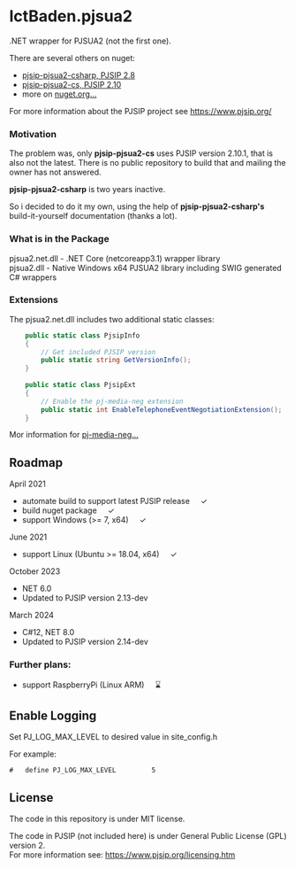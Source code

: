 # IctBaden.pjsua2
.NET wrapper for PJSUA2 (not the first one).

There are several others on nuget:

* [pjsip-pjsua2-csharp, PJSIP 2.8](https://www.nuget.org/packages/pjsip-pjsua2-csharp/)
* [pjsip-pjsua2-cs, PJSIP 2.10](https://www.nuget.org/packages/pjsip-pjsua2-cs/)
* more on [nuget.org...](https://www.nuget.org/packages?q=pjsip)

For more information about the PJSIP project see https://www.pjsip.org/

### Motivation
The problem was, only **pjsip-pjsua2-cs** uses PJSIP version 2.10.1, that is also not the latest. There is no public repository to build that and mailing the owner has not answered.

**pjsip-pjsua2-csharp** is two years inactive.

So i decided to do it my own, using the help of **pjsip-pjsua2-csharp's** build-it-yourself documentation (thanks a lot).

### What is in the Package

pjsua2.net.dll - .NET Core (netcoreapp3.1) wrapper library    
pjsua2.dll - Native Windows x64 PJSUA2 library including SWIG generated C# wrappers    

### Extensions
The pjsua2.net.dll includes two additional static classes:

``` c#
    public static class PjsipInfo
    {
        // Get included PJSIP version
        public static string GetVersionInfo();
    }
    
    public static class PjsipExt
    {
        // Enable the pj-media-neg extension
        public static int EnableTelephoneEventNegotiationExtension();
    }
```

Mor information for [pj-media-neg...](https://github.com/FrankPfattheicher/pj-media-neg)

## Roadmap

April 2021
* automate build to support latest PJSIP release &nbsp; &nbsp; ✓
* build nuget package &nbsp; &nbsp; ✓
* support Windows (>= 7, x64) &nbsp; &nbsp; ✓

June 2021
* support Linux (Ubuntu >= 18.04, x64) &nbsp; &nbsp; ✓

October 2023
* NET 6.0
* Updated to PJSIP version 2.13-dev

March 2024
* C#12, NET 8.0
* Updated to PJSIP version 2.14-dev

### Further plans:

* support RaspberryPi (Linux ARM) &nbsp; &nbsp; ⌛

## Enable Logging
Set PJ_LOG_MAX_LEVEL to desired value in site_config.h

For example:

    #   define PJ_LOG_MAX_LEVEL			5

## License
The code in this repository is under MIT license.

The code in PJSIP (not included here) is under General Public License (GPL) version 2.    
For more information see: https://www.pjsip.org/licensing.htm

